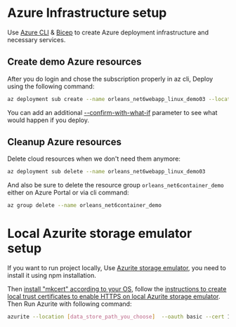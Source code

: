 # Azure Infrastructure setup

Use [Azure CLI](https://docs.microsoft.com/en-us/cli/azure/) & [Bicep](https://docs.microsoft.com/en-us/azure/azure-resource-manager/bicep/) to create Azure deployment infrastructure and necessary services.

## Create demo Azure resources
After you do login and chose the subscription properly in az cli, Deploy using the following command:
```sh
az deployment sub create --name orleans_net6webapp_linux_demo03 --location [azure_datacenter_region_you_choose] --template-file ./main.bicep  --parameters deploy_region=[azure_datacenter_region_you_choose] ./parameters.json
```
You can add an additional [--confirm-with-what-if](https://docs.microsoft.com/en-us/azure/azure-resource-manager/bicep/deploy-what-if?tabs=azure-powershell%2CCLI#azure-cli) parameter to see what would happen if you deploy.

## Cleanup Azure resources

Delete cloud resources when we don't need them anymore:
```sh
az deployment sub delete --name orleans_net6webapp_linux_demo03
```

And also be sure to delete the resource group `orleans_net6container_demo` either on Azure Portal or via cli command:
```sh
az group delete --name orleans_net6container_demo
```

# Local Azurite storage emulator setup

If you want to run project locally, Use [Azurite storage emulator](https://github.com/Azure/Azurite#npm), you need to install it using npm installation.

Then [install "mkcert" according to your OS](https://github.com/FiloSottile/mkcert#installation), follow the [instructions to create local trust certificates to enable HTTPS on local Azurite storage emulator](https://github.com/Azure/Azurite#https-setup).  
Then Run Azurite with following command:
```sh
azurite --location [data_store_path_you_choose]  --oauth basic --cert 127.0.0.1.pem --key 127.0.0.1-key.pem
```
